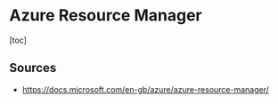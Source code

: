 

# Azure Resource Manager

[toc]

## Sources 

- https://docs.microsoft.com/en-gb/azure/azure-resource-manager/